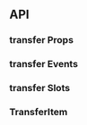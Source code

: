 ## API

### transfer Props

<field-table :data="transferProps"/>

### transfer Events

<field-table :data="transferEvents" type="emits" />

### transfer Slots

<field-table :data="transferSlots"  type="slots"/>

### TransferItem

<field-table :data="transferItemProps"/>

<script setup>
import { ref } from 'vue';

const transferProps = ref([
  {
    name: 'data',
    desc: '穿梭框的数据',
    type: 'TransferItem[]',
    value: '[]',
  },
  {
    name: 'model-value (v-model)',
    desc: '目标选择框中的值',
    type: 'string[]',
    value: '-',
  },
  {
    name: 'default-value',
    desc: '目标选择框中默认的值（非受控状态）',
    type: 'string[]',
    value: '[]',
  },
  {
    name: 'selected (v-model)',
    desc: '选中的选项值',
    type: 'string[]',
    value: '-',
  },
  {
    name: 'default-selected',
    desc: '默认选中的选项值（非受控状态）',
    type: 'string[]',
    value: '[]',
  },
  {
    name: 'disabled',
    desc: '是否禁用',
    type: 'boolean',
    value: '`false`',
  },
  {
    name: 'simple',
    desc: '是否开启简单模式（点击选项即移动）',
    type: 'boolean',
    value: '`false`',
  },
  {
    name: 'one-way',
    desc: '是否开启单向模式（仅可移动到目标选择框）',
    type: 'boolean',
    value: '`false`',
  },
  {
    name: 'show-search',
    desc: '是否显示搜索框',
    type: 'boolean',
    value: '`false`',
  },
  {
    name: 'show-select-all',
    desc: '是否展示全选勾选框',
    type: 'boolean',
    value: 'true',
  },
  {
    name: 'title',
    desc: '源选择框和目标选择框的标题',
    type: 'string[]',
    value: "['Source', 'Target']",
  },
  {
    name: 'source-input-search-props',
    desc: '源选择框的搜索框配置',
    type: 'object',
    value: '-',
  },
  {
    name: 'target-input-search-props',
    desc: '目标选择框的搜索框配置',
    type: 'object',
    value: '-',
  },
]);

const transferEvents = ref([
  {
    name: 'change',
    desc: '目标选择框的值改变时触发',
    type: 'value: string[]',
    value: '-',
  },
  {
    name: 'select',
    desc: '选中的值改变时触发',
    type: 'selected: string[]',
    value: '-',
  },
  {
    name: 'search',
    desc: '用户搜索时触发',
    type: "value: string, \ntype: 'target'|'source'",
    value: '-',
  },
]);

const transferSlots = ref([
  {
    name: 'source',
    desc: '源面板',
    type: 'data: TransferItem[], \nselectedKeys: string[], \nonSelect: (value: string[]) => void',
    value: '-',
  },
  {
    name: 'source-title',
    desc: '源标题插槽 ',
    type: 'countTotal: number, \ncountSelected: number, \nsearchValue: string, \nchecked: boolean, \nindeterminate: boolean, \nonSelectAllChange: (checked:boolean) => void, \nonClear: () => void',
    value: '-',
  },
  {
    name: 'to-target-icon',
    desc: '移至目标图标插槽',
    type: '-',
    value: '-',
  },
  {
    name: 'to-source-icon',
    desc: '移至源图标插槽',
    type: '-',
    value: '-',
  },
  {
    name: 'target',
    type: 'data: TransferItem[], \nselectedKeys: string[], \nonSelect: (value: string[]) => void',
    type: '-',
    value: '-',
  },
  {
    name: 'target-title',
    type: 'countTotal: number, \ncountSelected: number, \nsearchValue: string, \nchecked: boolean, \nindeterminate: boolean, \nonSelectAllChange: (checked:boolean) => void, \nonClear: () => void',
    type: '-',
    value: '-',
  },
  {
    name: 'item',
    desc: '选项',
    type: 'value: string, \nlabel: string',
    value: '-',
  },
]);

const transferItemProps = ref([
  {
    name: 'value',
    desc: '选项的值',
    type: 'string',
    value: '-',
  },
  {
    name: 'label',
    desc: '选项的标签',
    type: 'string',
    value: '-',
  },
  {
    name: 'disabled',
    desc: '是否禁用',
    type: 'boolean',
    value: 'false',
  },
]);
</script>
